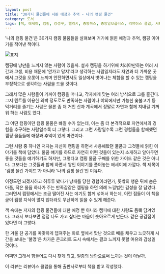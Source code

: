 ```yaml
---
layout: post
title: "30가지 물건들에 서린 애정과 추억 - 나의 캠핑 물건"
category: 도서
tags: [책, 에세이, 캠핑, 강성구, 렐리시, 중앙북스, 중앙일보플러스, 리뷰어스 클럽, 서평]
---
```


'나의 캠핑 물건'은
30가지 캠핑 물품들을 살펴보며 거기에 얽힌 애정과 추억, 캠핑 이야기를 적어낸 책이다.

![표지](https://images2.imgbox.com/88/79/vTRZQgLD_o.jpg)

캠핑에 낭만을 느끼지 않는 사람이 있을까.
설사 캠핑을 하기위해 치러야만하는 여러 시간과 고생, 비용 때문에 '안가고 말지'라고 생각하는 사람일지라도
자연과 더 가까운 곳에서 그것을 오롯이 느끼며
안전하면서도 일상에서 벗어나는 체험을 할 수 있는 캠핑을
부정적으로 생각하는 사람을 드물 것이다.

그래서 많은 사람들이 기꺼이 캠핑을 떠나고, 각자에게 맞는 여러 방식으로 그를 즐긴다.
그저 텐트를 이용한 외박 정도로도 만족하는 사람이나
야외에서만 가능한 숯불고기 등 먹거리를 즐기는 사람은 물론
좀 더 거친 산과 계곡에서 정말로 자연과 함께 지내길 기꺼워 하는 사람도 있다.

그 어떤 캠핑이던 캠핑 물품은 빠질 수가 없는데,
이는 좀 더 본격적으로 자연에서의 경험을 추구하는 사람일수록 더 그렇다.
그리고 그런 사람일수록 그런 경험들을 함께했던 캠핑 물품들에 애정과 추억이 있게 마련이다.

그런 사람 중 하나인 저자는 자신이 캠핑을 하면서 사용해봤던 물품과 그것들에 얽힌 이야기를 책에 담았다.
물품 얘기를 하므로 자연히 어떤 것들이 있는지 소개하고 알아두면 좋을 것들을 얘기하기도 하지만,
그렇다고 캠핑 물품 구매를 위한 가이드 같은 것은 아니다.
그보다는 그것들과 함께 하면서 쌓인 이야기를 풀어놓는 에세이에 가깝다.
책 제목이 '캠핑 물건 가이드'가 아니라 '나의 캠핑 물건'인 이유다.

이정도면 되겠지하고 허투루 봤다가 낭패를 당한 경험이라던가,
뜻밖의 행운 뒤에 숨은 아픔,
작은 물품 하나가 주는 만족감같은
캠핑을 하면 의례 느낄법한 감성을 잘 담았다.
그러면서 캠핑에서는 조금 떨어진 사는 얘기도 함께 섞어서 하는데,
이런 점들이 이 책을 굳이 캠핑 지식이 많지 않더라도 무난하게 읽을 수 있게 해준다.

책 속에는 저자의 캠핑 물건들에 대한 애정 뿐 아니라
캠피에 대한 사랑도 듬뿍 담겨있다.
그래서 보다보면 점점 나도 가고 싶다는 마음이 솟아오르게 만든다.
같은 공감점이 있다면 더 그렇다.

한 겨울 찬 공기를 따땃하게 뎁혀주는 화로 옆에서
맛난 것으로 배를 채우고 느긋하게 시간을 보내는 '불멍'은
차가운 콘크리트 도시 속에서는 결코 느끼지 못할 여유와 감성일 것이다.

어쩌면 그래서 힘들어도 다시 찾게 되고,
일종의 낭만으로써 느끼는 것이 아닐까.



<div class="im im-info">
이 리뷰는 리뷰어스 클럽을 통해 출판사로부터 책을 받고 작성했다.
</div>
